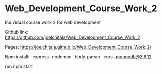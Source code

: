 # Web_Development_Course_Work_2
Individual course work 2 for web development 

Github link: https://github.com/joelchitala/Web_Development_Course_Work_2

Pages: https://joelchitala.github.io/Web_Development_Course_Work_2/


Npm install:
-express
-nodemon
-body-parser
-cors
-mongodb@3.6.12

run npm start